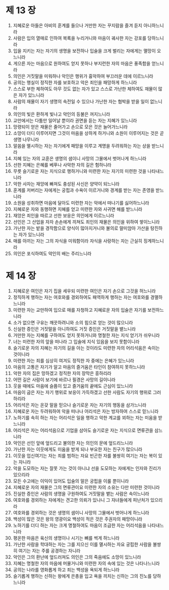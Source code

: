 # 제 13 장

1. 지혜로운 아들은 아비의 훈계를 들으나 거만한 자는 꾸지람을 즐겨 듣지 아니하느니라 
2. 사람은 입의 열매로 인하여 복록을 누리거니와 마음이 궤사한 자는 강포를 당하느니라 
3. 입을 지키는 자는 자기의 생명을 보전하나 입술을 크게 벌리는 자에게는 멸망이 오느니라 
4. 게으른 자는 마음으로 원하여도 얻지 못하나 부지런한 자의 마음은 풍족함을 얻느니라 
5. 의인은 거짓말을 미워하나 악인은 행위가 흉악하여 부끄러운 데에 이르느니라 
6. 공의는 행실이 정직한 자를 보호하고 악은 죄인을 패망하게 하느니라 
7. 스스로 부한 체하여도 아무 것도 없는 자가 있고 스스로 가난한 체하여도 재물이 많은 자가 있느니라 
8. 사람의 재물이 자기 생명의 속전일 수 있으나 가난한 자는 협박을 받을 일이 없느니라 
9. 의인의 빛은 환하게 빛나고 악인의 등불은 꺼지느니라 
10. 교만에서는 다툼만 일어날 뿐이라 권면을 듣는 자는 지혜가 있느니라 
11. 망령되이 얻은 재물은 줄어가고 손으로 모은 것은 늘어가느니라 
12. 소망이 더디 이루어지면 그것이 마음을 상하게 하거니와 소원이 이루어지는 것은 곧 생명 나무니라 
13. 말씀을 멸시하는 자는 자기에게 패망을 이루고 계명을 두려워하는 자는 상을 받느니라 
14. 지혜 있는 자의 교훈은 생명의 샘이니 사망의 그물에서 벗어나게 하느니라 
15. 선한 지혜는 은혜를 베푸나 사악한 자의 길은 험하니라 
16. 무릇 슬기로운 자는 지식으로 행하거니와 미련한 자는 자기의 미련한 것을 나타내느니라 
17. 악한 사자는 재앙에 빠져도 충성된 사신은 양약이 되느니라 
18. 훈계를 저버리는 자에게는 궁핍과 수욕이 이르거니와 경계를 받는 자는 존영을 받느니라 
19. 소원을 성취하면 마음에 달아도 미련한 자는 악에서 떠나기를 싫어하느니라 
20. 지혜로운 자와 동행하면 지혜를 얻고 미련한 자와 사귀면 해를 받느니라 
21. 재앙은 죄인을 따르고 선한 보응은 의인에게 이르느니라 
22. 선인은 그 산업을 자자 손손에게 끼쳐도 죄인의 재물은 의인을 위하여 쌓이느니라 
23. 가난한 자는 밭을 경작함으로 양식이 많아지거니와 불의로 말미암아 가산을 탕진하는 자가 있느니라 
24. 매를 아끼는 자는 그의 자식을 미워함이라 자식을 사랑하는 자는 근실히 징계하느니라 
25. 의인은 포식하여도 악인의 배는 주리느니라




# 제 14 장

1. 지혜로운 여인은 자기 집을 세우되 미련한 여인은 자기 손으로 그것을 허느니라 
2. 정직하게 행하는 자는 여호와를 경외하여도 패역하게 행하는 자는 여호와를 경멸하느니라 
3. 미련한 자는 교만하여 입으로 매를 자청하고 지혜로운 자의 입술은 자기를 보전하느니라 
4. 소가 없으면 구유는 깨끗하려니와 소의 힘으로 얻는 것이 많으니라 
5. 신실한 증인은 거짓말을 아니하여도 거짓 증인은 거짓말을 뱉느니라 
6. 거만한 자는 지혜를 구하여도 얻지 못하거니와 명철한 자는 지식 얻기가 쉬우니라 
7. 너는 미련한 자의 앞을 떠나라 그 입술에 지식 있음을 보지 못함이니라 
8. 슬기로운 자의 지혜는 자기의 길을 아는 것이라도 미련한 자의 어리석음은 속이는 것이니라 
9. 미련한 자는 죄를 심상히 여겨도 정직한 자 중에는 은혜가 있느니라 
10. 마음의 고통은 자기가 알고 마음의 즐거움은 타인이 참여하지 못하느니라 
11. 악한 자의 집은 망하겠고 정직한 자의 장막은 흥하리라 
12. 어떤 길은 사람이 보기에 바르나 필경은 사망의 길이니라 
13. 웃을 때에도 마음에 슬픔이 있고 즐거움의 끝에도 근심이 있느니라 
14. 마음이 굽은 자는 자기 행위로 보응이 가득하겠고 선한 사람도 자기의 행위로 그러하리라 
15. 어리석은 자는 온갖 말을 믿으나 슬기로운 자는 자기의 행동을 삼가느니라 
16. 지혜로운 자는 두려워하여 악을 떠나나 어리석은 자는 방자하여 스스로 믿느니라 
17. 노하기를 속히 하는 자는 어리석은 일을 행하고 악한 계교를 꾀하는 자는 미움을 받느니라 
18. 어리석은 자는 어리석음으로 기업을 삼아도 슬기로운 자는 지식으로 면류관을 삼느니라 
19. 악인은 선인 앞에 엎드리고 불의한 자는 의인의 문에 엎드리느니라 
20. 가난한 자는 이웃에게도 미움을 받게 되나 부요한 자는 친구가 많으니라 
21. 이웃을 업신여기는 자는 죄를 범하는 자요 빈곤한 자를 불쌍히 여기는 자는 복이 있는 자니라 
22. 악을 도모하는 자는 잘못 가는 것이 아니냐 선을 도모하는 자에게는 인자와 진리가 있으리라 
23. 모든 수고에는 이익이 있어도 입술의 말은 궁핍을 이룰 뿐이니라 
24. 지혜로운 자의 재물은 그의 면류관이요 미련한 자의 소유는 다만 미련한 것이니라 
25. 진실한 증인은 사람의 생명을 구원하여도 거짓말을 뱉는 사람은 속이느니라 
26. 여호와를 경외하는 자에게는 견고한 의뢰가 있나니 그 자녀들에게 피난처가 있으리라 
27. 여호와를 경외하는 것은 생명의 샘이니 사망의 그물에서 벗어나게 하느니라 
28. 백성이 많은 것은 왕의 영광이요 백성이 적은 것은 주권자의 패망이니라 
29. 노하기를 더디 하는 자는 크게 명철하여도 마음이 조급한 자는 어리석음을 나타내느니라 
30. 평온한 마음은 육신의 생명이나 시기는 뼈를 썩게 하느니라 
31. 가난한 사람을 학대하는 자는 그를 지으신 이를 멸시하는 자요 궁핍한 사람을 불쌍히 여기는 자는 주를 공경하는 자니라 
32. 악인은 그의 환난에 엎드러져도 의인은 그의 죽음에도 소망이 있느니라 
33. 지혜는 명철한 자의 마음에 머물거니와 미련한 자의 속에 있는 것은 나타나느니라 
34. 공의는 나라를 영화롭게 하고 죄는 백성을 욕되게 하느니라 
35. 슬기롭게 행하는 신하는 왕에게 은총을 입고 욕을 끼치는 신하는 그의 진노를 당하느니라


